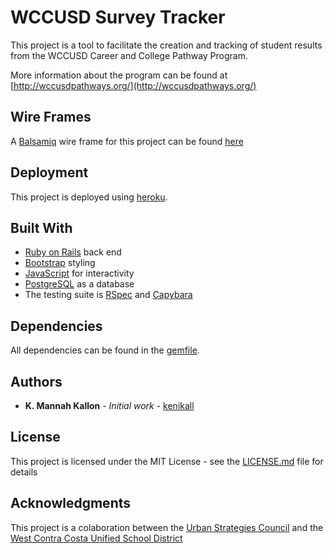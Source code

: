 # WCCUSD Survey Tracker

This project is a tool to facilitate the creation and tracking of student results from the WCCUSD Career and College Pathway Program.

More information about the program can be found at [http://wccusdpathways.org/](http://wccusdpathways.org/)

## Wire Frames
A [Balsamiq](balsamiq) wire frame for this project can be found [here]()

## Deployment

This project is deployed using [heroku](heroku.com).

## Built With

* [Ruby on Rails](rubyonrails.org) back end
* [Bootstrap](getbootstrap.com) styling
* [JavaScript](javascript.com) for interactivity
* [PostgreSQL](postgresql.org) as a database
* The testing suite is [RSpec](rspec.info) and [Capybara](https://github.com/teamcapybara/capybara)

## Dependencies
All dependencies can be found in the [gemfile](https://github.com/kenikall/wccusd/blob/master/Gemfile).
## Authors

* **K. Mannah Kallon** - *Initial work* - [kenikall](https://github.com/kenikall)

## License

This project is licensed under the MIT License - see the [LICENSE.md](LICENSE.md) file for details

## Acknowledgments
This project is a colaboration between the [Urban Strategies Council](urbanstrategies.org) and the [West Contra Costa Unified School District](wccusdpathways.org)
